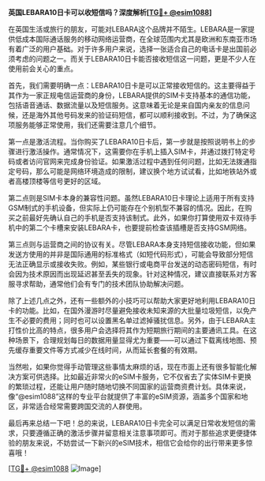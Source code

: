 **英国LEBARA10日卡可以收短信吗？深度解析[[TG💪+ @esim1088](https://t.me/s/esim1088)]**

在英国生活或旅行的朋友，可能对LEBARA这个品牌并不陌生。LEBARA是一家提供低成本国际通话服务的移动网络运营商，在全球范围内尤其是欧洲和东南亚市场有着广泛的用户基础。对于许多用户来说，选择一张适合自己的电话卡是出国前必须考虑的问题之一。而关于LEBARA10日卡能否接收短信这一问题，更是不少人在使用前会关心的重点。

首先，我们需要明确一点：LEBARA10日卡是可以正常接收短信的。这主要得益于其作为一家正规电信运营商的身份，LEBARA提供的SIM卡支持基本的通信功能，包括语音通话、数据流量以及短信服务。这意味着无论是来自国内亲友的信息问候，还是海外其他号码发来的验证码短信，都可以顺利接收到。不过，为了确保这项服务能够正常使用，我们还需要注意几个细节。

第一点是激活流程。当你购买了LEBARA10日卡后，第一步就是按照说明书上的步骤进行激活操作。通常情况下，这需要你在手机上插入SIM卡，并通过拨打特定号码或者访问官网来完成身份验证。如果激活过程中遇到任何问题，比如无法拨通指定号码，那么可能是网络环境造成的限制，建议换个地方试试看，比如地铁站外或者高楼顶楼等信号更好的区域。

第二点则是SIM卡本身的兼容性问题。虽然LEBARA10日卡理论上适用于所有支持GSM制式的手机设备，但实际上仍可能存在个别机型不兼容的情况。因此，在购买之前最好先确认自己的手机是否支持该制式。此外，如果你打算使用双卡双待手机中的第二个卡槽来安装LEBARA卡，也要提前检查该插槽是否支持GSM网络。

第三点则与运营商之间的协议有关。尽管LEBARA本身支持短信接收功能，但如果发送方使用的并非是国际通用的标准格式（如短代码形式），可能会导致部分短信无法正确显示或接收失败。例如，某些银行或电商平台发送的动态密码短信，有时会因为技术原因而出现延迟甚至丢失的现象。针对这种情况，建议直接联系对方客服寻求帮助，通常他们会有专门的技术团队协助解决问题。

除了上述几点之外，还有一些额外的小技巧可以帮助大家更好地利用LEBARA10日卡的功能。比如，在国外漫游时尽量避免接收未知来源的大批量垃圾短信，以免产生不必要的费用；同时也可以设置黑名单过滤掉骚扰信息。另外，由于LEBARA主打性价比高的特点，很多用户会选择将其作为短期旅行期间的主要通讯工具。在这种场景下，合理规划每日的数据用量显得尤为重要——可以通过下载离线地图、预先缓存重要文件等方式减少在线时间，从而延长套餐的有效期。

当然啦，如果你觉得手动管理这些事情太麻烦的话，现在市面上还有很多智能化解决方案可供选择。比如最近非常火的eSIM卡服务，它不仅省去了实体SIM卡更换的繁琐过程，还能让用户随时随地切换不同国家的运营商资费计划。具体来说，像“@esim1088”这样的专业平台就提供了丰富的eSIM资源，涵盖多个国家和地区，非常适合经常需要跨国交流的人群使用。

最后再来总结一下吧！总的来说，LEBARA10日卡完全可以满足日常收发短信的需求，只要遵循正确的激活步骤并留意相关注意事项即可。而对于那些追求更便捷体验的朋友来说，不妨尝试一下新兴的eSIM技术，相信它会给你的出行带来更多惊喜哦！

[[TG💪+ @esim1088](https://t.me/s/esim1088) ![Image](https://i.postimg.cc/4NQfJmqS/Snipaste-2025-05-13-00-14-12.png)]